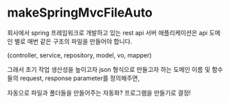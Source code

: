 # makeSpringMvcFileAuto
회사에서 spring 프레임워크로 개발하고 있는 rest api 서버 애플리케이션은 api 도메인 별로 매번 같은 구조의 파일을 만들어야 합니다.   

(controller, service, repository, model, vo, mapper) 

그래서 초기 작업 생산성을 높이고자 json 형식으로 만들고자 하는 도메인 이름 및 함수들의 request, response parameter를 정의해주면, 

자동으로 파일과 폴더들을 만들어주는 자동화? 프로그램을 만들기로 결정!

